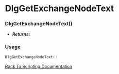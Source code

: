 # DlgGetExchangeNodeText

### DlgGetExchangeNodeText()
- ***Returns:*** 

### Usage

```Lua
DlgGetExchangeNodeText()
```


[Back To Scripting Documentation](../README.md)
